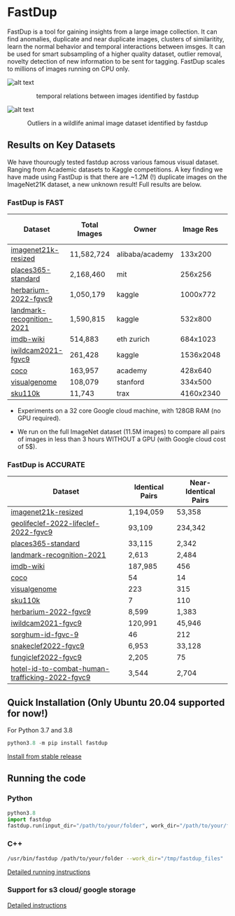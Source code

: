 
# FastDup 

FastDup is a tool for gaining insights from a large image collection. It can find anomalies, duplicate and near duplicate images, clusters of similaritity, learn the normal behavior and temporal interactions between imsges. It can be used for smart subsampling of a higher quality dataset,  outlier removal, novelty detection of new information to be sent for tagging. FastDup  scales to millions of images running on CPU only.

![alt text](https://github.com/visualdatabase/fastdup/blob/main/gallery/git_main-min.png)
<center><italic>temporal relations between images identified by fastdup</italic></center>

![alt text](https://github.com/visualdatabase/fastdup/blob/main/gallery/wild_animal_outliers.png)
<center><italic>Outliers in a wildlife animal image dataset identified by fastdup</italic></center>


## Results on Key Datasets
We have thourougly tested fastdup across various famous visual dataset. Ranging from Academic datasets to Kaggle competitions. A key finding we have made using FastDup is that there are ~1.2M (!) duplicate images on the ImageNet21K dataset, a new unknown result! Full results are below.

### FastDup is FAST
|Dataset	        |Total Images	|Owner			|Image Res     |cost [$]|spot cost [$]|processing [sec]|throughput [1/sec]|
|-----------------------|---------------|-----------------------|--------------|--------|-------|-------|-----|
|[imagenet21k-resized](https://www.image-net.org/challenges/LSVRC/)	|11,582,724	|alibaba/academy	|133x200	|4.98	|1.24	|11,561	|1,002|
|[places365-standard](http://places2.csail.mit.edu/download.html)	|2,168,460	|mit	                |256x256	|1.01	|0.25	|2,349	|923|
|[herbarium-2022-fgvc9](https://www.kaggle.com/c/herbarium-2022-fgvc9)	|1,050,179	|kaggle	                |1000x772	|0.69	|0.17	|1,598	|657|
|[landmark-recognition-2021](https://www.kaggle.com/c/landmark-recognition-2021)|1,590,815	|kaggle	                |532x800	|0.96	|0.24	|2,236	|711|
|[imdb-wiki](https://data.vision.ee.ethz.ch/cvl/rrothe/imdb-wiki/)	        |514,883	|eth zurich	        |684x1023	|0.65	|0.16	|1,509	|341|
|[iwildcam2021-fgvc9](https://www.kaggle.com/c/iwildcam2022-fgvc9/)	|261,428	|kaggle	                |1536x2048	|0.29	|0.07	|682	|383|
|[coco](https://cocodataset.org/#home)			|163,957	|academy	        |428x640	|0.09	|0.02	|218	|752|
|[visualgenome](https://visualgenome.org/)		|108,079	|stanford	        |334x500	|0.05	|0.01	|124	|872|
|[sku110k](https://github.com/eg4000/SKU110K_CVPR19)		|11,743	        |trax	                |4160x2340	|0.03	|0.01	|77	|153|

* Experiments on a 32 core Google cloud machine, with 128GB RAM (no GPU required).

* We run on the full ImageNet dataset (11.5M images) to compare all pairs of images in less than 3 hours WITHOUT a GPU (with Google cloud cost of 5$).

### FastDup is ACCURATE
Dataset|	Identical Pairs|	Near-Identical Pairs
-------|----------------------|--------------------
[imagenet21k-resized](https://www.image-net.org/challenges/LSVRC/)	|1,194,059|	53,358
[geolifeclef-2022-lifeclef-2022-fgvc9](https://www.kaggle.com/competitions/geolifeclef-2022-lifeclef-2022-fgvc9/data)	|93,109|	234,342
[places365-standard](http://places2.csail.mit.edu/download.html)	|33,115	|2,342
[landmark-recognition-2021](https://www.kaggle.com/c/landmark-recognition-2021)	|2,613	|2,484
[imdb-wiki](https://data.vision.ee.ethz.ch/cvl/rrothe/imdb-wiki/)		|187,985|	456
[coco](https://cocodataset.org/#home)		|54	|14
[visualgenome](https://visualgenome.org/)		|223	|315
[sku110k](https://github.com/eg4000/SKU110K_CVPR19)	|7	|110
[herbarium-2022-fgvc9](https://www.kaggle.com/c/herbarium-2022-fgvc9)		|8,599	|1,383
[iwildcam2021-fgvc9](https://www.kaggle.com/c/iwildcam2022-fgvc9/)	|120,991	|45,946
[sorghum-id-fgvc-9](https://www.kaggle.com/competitions/sorghum-id-fgvc-9/data)	|46	|212
[snakeclef2022-fgvc9](https://www.kaggle.com/competitions/snakeclef2022/data)	|6,953	|33,128
[fungiclef2022-fgvc9](https://www.kaggle.com/competitions/fungiclef2022/data)	|2,205	|75
[hotel-id-to-combat-human-trafficking-2022-fgvc9](https://www.kaggle.com/competitions/hotel-id-to-combat-human-trafficking-2022-fgvc9/data)|	3,544	|2,704

## Quick Installation (Only Ubuntu 20.04 supported for now!)
For Python 3.7 and 3.8
```python
python3.8 -m pip install fastdup
```

[Install from stable release](INSTALL.md)


## Running the code

### Python
```python
python3.8
import fastdup
fastdup.run(input_dir="/path/to/your/folder", work_dir="/path/to/your/folder") #main running function
```
  
### C++
```bash
/usr/bin/fastdup /path/to/your/folder --work_dir="/tmp/fastdup_files"
```

[Detailed running instructions](RUN.md)



### Support for s3 cloud/ google storage
[Detailed instructions](CLOUD.md)

